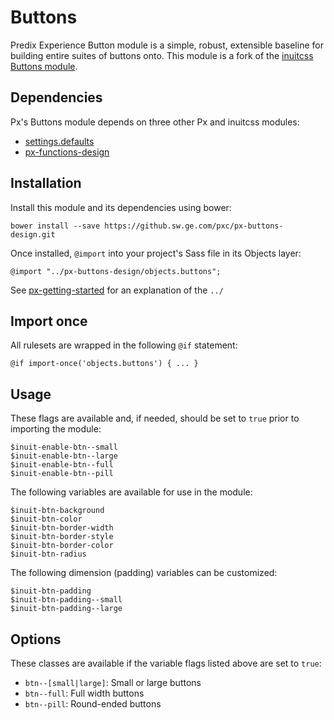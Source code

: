 # Buttons

Predix Experience Button module is a simple, robust, extensible baseline for building entire suites of buttons onto. This module is a fork of the [inuitcss Buttons module](https://github.com/inuitcss/objects.buttons).

## Dependencies

Px's Buttons module depends on three other Px and inuitcss modules:

* [settings.defaults](https://github.com/inuitcss/settings.defaults)
* [px-functions-design](https://github.sw.ge.com/pxc/px-functions-design)

## Installation

Install this module and its dependencies using bower:

    bower install --save https://github.sw.ge.com/pxc/px-buttons-design.git

Once installed, `@import` into your project's Sass file in its Objects layer:

    @import "../px-buttons-design/objects.buttons";

See [px-getting-started](https://github.sw.ge.com/pxc/px-getting-started#a-note-about-relative-import-paths) for an explanation of the `../`

## Import once

All rulesets are wrapped in the following `@if` statement:

    @if import-once('objects.buttons') { ... }

## Usage

These flags are available and, if needed, should be set to `true` prior to importing the module:

    $inuit-enable-btn--small
    $inuit-enable-btn--large
    $inuit-enable-btn--full
    $inuit-enable-btn--pill

The following variables are available for use in the module:

    $inuit-btn-background
    $inuit-btn-color
    $inuit-btn-border-width
    $inuit-btn-border-style
    $inuit-btn-border-color
    $inuit-btn-radius

The following dimension (padding) variables can be customized:

    $inuit-btn-padding
    $inuit-btn-padding--small
    $inuit-btn-padding--large

## Options

These classes are available if the variable flags listed above are set to `true`:

* `btn--[small|large]`: Small or large buttons
* `btn--full`: Full width buttons
* `btn--pill`: Round-ended buttons
